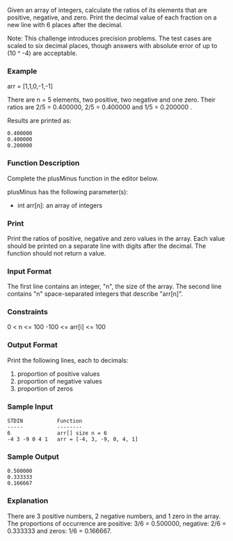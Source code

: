 Given an array of integers, calculate the ratios of its elements that are positive, negative, and zero. 
Print the decimal value of each fraction on a new line with 6 places after the decimal.

Note: This challenge introduces precision problems. 
The test cases are scaled to six decimal places, though answers with absolute error of up to (10 ^ -4) are acceptable.

### Example ###

arr = [1,1,0,-1,-1]

There are n = 5 elements, two positive, two negative and one zero. Their ratios are 2/5 = 0.400000, 2/5 = 0.400000 
and 1/5 = 0.200000 . 

Results are printed as:

```
0.400000
0.400000
0.200000
```

### Function Description ###

Complete the plusMinus function in the editor below.

plusMinus has the following parameter(s):

- int arr[n]: an array of integers

### Print ###
Print the ratios of positive, negative and zero values in the array. 
Each value should be printed on a separate line with  digits after the decimal. The function should not return a value.

### Input Format ###

The first line contains an integer, "n", the size of the array.
The second line contains "n" space-separated integers that describe "arr[n]".

### Constraints ###
0 < n <= 100
-100 <= arr[i] <= 100


### Output Format ###

Print the following  lines, each to  decimals:

1. proportion of positive values
2. proportion of negative values
3. proportion of zeros

### Sample Input ###

```
STDIN           Function
-----           --------
6               arr[] size n = 6
-4 3 -9 0 4 1   arr = [-4, 3, -9, 0, 4, 1]
```


### Sample Output ###

```
0.500000
0.333333
0.166667
```

### Explanation ###

There are 3 positive numbers, 2 negative numbers, and 1 zero in the array.
The proportions of occurrence are positive: 3/6 = 0.500000, negative: 2/6 = 0.333333  and zeros: 1/6 = 0.166667.